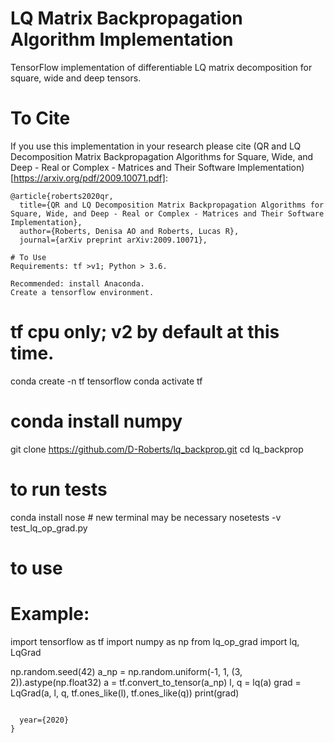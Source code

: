 # LQ Matrix Backpropagation Algorithm Implementation

TensorFlow implementation of differentiable LQ matrix decomposition for square, wide and deep tensors.

# To Cite

If you use this implementation in your research please cite (QR and LQ Decomposition Matrix Backpropagation Algorithms for Square, Wide, and Deep - Real or Complex - Matrices and Their Software Implementation)[https://arxiv.org/pdf/2009.10071.pdf]:

```
@article{roberts2020qr,
  title={QR and LQ Decomposition Matrix Backpropagation Algorithms for Square, Wide, and Deep - Real or Complex - Matrices and Their Software Implementation},
  author={Roberts, Denisa AO and Roberts, Lucas R},
  journal={arXiv preprint arXiv:2009.10071},

# To Use
Requirements: tf >v1; Python > 3.6.

Recommended: install Anaconda. 
Create a tensorflow environment.

```
# tf cpu only; v2 by default at this time.

conda create -n tf tensorflow
conda activate tf
# conda install numpy
git clone https://github.com/D-Roberts/lq_backprop.git
cd lq_backprop

# to run tests
conda install nose # new terminal may be necessary
nosetests -v test_lq_op_grad.py 

# to use

# Example:

import tensorflow as tf 
import numpy as np 
from lq_op_grad import lq, LqGrad

np.random.seed(42)
a_np = np.random.uniform(-1, 1, (3, 2)).astype(np.float32)
a = tf.convert_to_tensor(a_np)
l, q = lq(a)
grad = LqGrad(a, l, q, tf.ones_like(l), tf.ones_like(q))
print(grad)
```

  year={2020}
}
```
